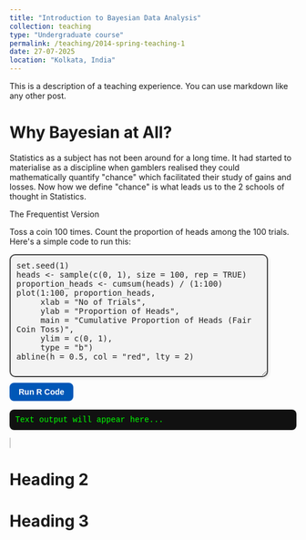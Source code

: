 ```yaml
---
title: "Introduction to Bayesian Data Analysis"
collection: teaching
type: "Undergraduate course"
permalink: /teaching/2014-spring-teaching-1
date: 27-07-2025
location: "Kolkata, India"
---
```


This is a description of a teaching experience. You can use markdown like any other post.

Why Bayesian at All?
======
Statistics as a subject has not been around for a long time. It had started to materialise as a discipline when gamblers realised they could mathematically quantify "chance" which facilitated their study of gains and losses. Now how we define "chance" is what leads us to the 2 schools of thought in Statistics.

The Frequentist Version

Toss a coin 100 times. Count the proportion of heads among the 100 trials. Here's a simple code to run this:

<textarea id="rcode" rows="12" cols="70">
set.seed(1)
heads <- sample(c(0, 1), size = 100, rep = TRUE)
proportion_heads <- cumsum(heads) / (1:100)
plot(1:100, proportion_heads,
     xlab = "No of Trials",
     ylab = "Proportion of Heads",
     main = "Cumulative Proportion of Heads (Fair Coin Toss)",
     ylim = c(0, 1),
     type = "b")
abline(h = 0.5, col = "red", lty = 2)
</textarea>
<br>
<button onclick="runR()">Run R Code</button>

<pre id="r-output">Text output will appear here...</pre>
<canvas id="r-plot" width="600" height="400" style="border:1px solid #ccc; margin-top:10px;"></canvas>

<script type="module">
  import * as webR from 'https://webr.r-wasm.org/latest/webr.mjs';
  const webr = new webR.WebR();
  await webr.init();

  window.runR = async () => {
    const code = document.getElementById("rcode").value;

    // Clear previous output
    document.getElementById("r-output").innerText = "";
    const canvas = document.getElementById("r-plot");
    const ctx = canvas.getContext("2d");
    ctx.clearRect(0, 0, canvas.width, canvas.height);

    // Open graphics device
    await webr.evalRVoid(`
      library(grDevices)
      png("plot.png", width=600, height=400)
    `);

    // Run the R code
    const result = await webr.evalR(code);
    const output = await result.toArray();
    document.getElementById("r-output").innerText = output.join("\n");

    // Close the device and get image
    await webr.evalRVoid("dev.off()");
    const plot = await webr.FS.readFile("plot.png", { encoding: "binary" });
    const blob = new Blob([plot], { type: "image/png" });
    const url = URL.createObjectURL(blob);
    const img = new Image();
    img.onload = () => {
      ctx.drawImage(img, 0, 0);
      URL.revokeObjectURL(url);
    };
    img.src = url;
  };
</script>

<style>
  textarea#rcode {
    width: 90%;
    font-family: 'Fira Code', monospace;
    font-size: 14px;
    padding: 10px;
    border: 2px solid #444;
    border-radius: 10px;
    background-color: #f3f3f3;
    color: #222;
    box-shadow: 2px 2px 5px rgba(0,0,0,0.1);
  }

  button {
    margin-top: 10px;
    padding: 8px 16px;
    font-size: 14px;
    font-weight: bold;
    background-color: #0057b7;
    color: white;
    border: none;
    border-radius: 8px;
    cursor: pointer;
  }

  button:hover {
    background-color: #0041a3;
  }

  pre#r-output {
    margin-top: 15px;
    background-color: #111;
    color: #0f0;
    padding: 10px;
    border-radius: 8px;
    font-family: 'Courier New', Courier, monospace;
    white-space: pre-wrap;
    word-wrap: break-word;
  }

  canvas#r-plot {
    margin-top: 10px;
    border-radius: 8px;
    background-color: #fff;
  }
</style>


Heading 2
======

Heading 3
======
